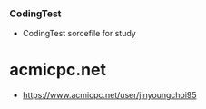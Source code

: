 ### CodingTest

- CodingTest sorcefile for study


# acmicpc.net
- https://www.acmicpc.net/user/jinyoungchoi95
